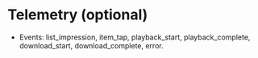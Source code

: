 # Telemetry (optional)
- Events: list_impression, item_tap, playback_start, playback_complete, download_start, download_complete, error.
